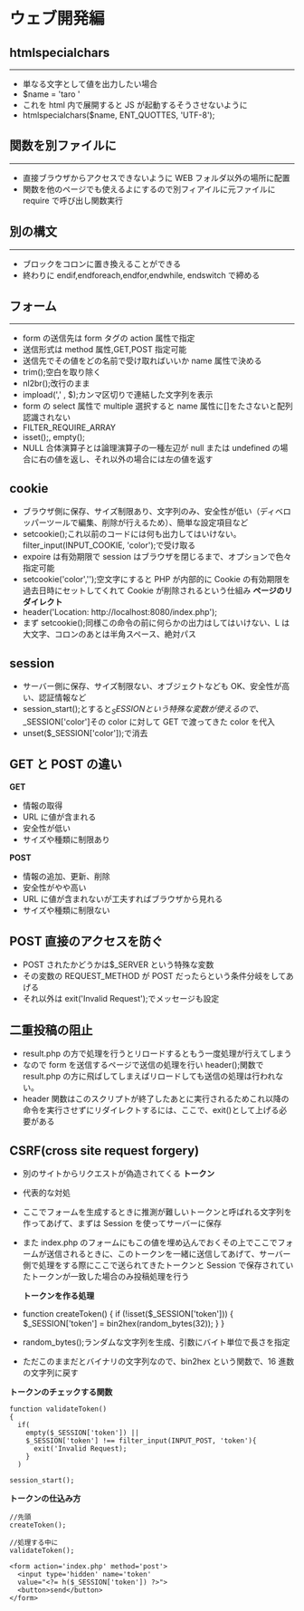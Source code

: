 # ウェブ開発編

## htmlspecialchars

---

- 単なる文字として値を出力したい場合
- $name = 'taro <script>alert(1);</script>'
- これを html 内で展開すると JS が起動するそうさせないように
- htmlspecialchars($name, ENT_QUOTTES, 'UTF-8');

## 関数を別ファイルに

---

- 直接ブラウザからアクセスできないように WEB フォルダ以外の場所に配置
- 関数を他のページでも使えるよにするので別フィアイルに元ファイルに require で呼び出し関数実行

## 別の構文

---

- ブロックをコロンに置き換えることができる
- 終わりに endif,endforeach,endfor,endwhile, endswitch で締める

## フォーム

---

- form の送信先は form タグの action 属性で指定
- 送信形式は method 属性,GET,POST 指定可能
- 送信先でその値をどの名前で受け取ればいいか name 属性で決める
- trim();空白を取り除く
- nl2br();改行のまま
- impload(',' , $);カンマ区切りで連結した文字列を表示
- form の select 属性で multiple 選択すると name 属性に[]をたさないと配列認識されない
- FILTER_REQUIRE_ARRAY
- isset();, empty();
- NULL 合体演算子とは論理演算子の一種左辺が null または undefined の場合に右の値を返し、それ以外の場合には左の値を返す

## cookie

- ブラウザ側に保存、サイズ制限あり、文字列のみ、安全性が低い（ディベロッパーツールで編集、削除が行えるため）、簡単な設定項目など
- setcookie();これ以前のコードには何も出力してはいけない。filter_input(INPUT_COOKIE, 'color');で受け取る
- expoire は有効期限で session はブラウザを閉じるまで、オプションで色々指定可能
- setcookie('color','');空文字にすると PHP が内部的に Cookie の有効期限を過去日時にセットしてくれて Cookie が削除されるという仕組み
  **ページのリダイレクト**
- header('Location: http://localhost:8080/index.php');
- まず setcookie();同様この命令の前に何らかの出力はしてはいけない、L は大文字、コロンのあとは半角スペース、絶対パス

## session

- サーバー側に保存、サイズ制限ない、オブジェクトなども OK、安全性が高い、認証情報など
- session_start();とすると$_SESSIONという特殊な変数が使えるので、$\_SESSION['color']その color に対して GET で渡ってきた color を代入
- unset($\_SESSION['color']);で消去

## GET と POST の違い

**GET**

- 情報の取得
- URL に値が含まれる
- 安全性が低い
- サイズや種類に制限あり

**POST**

- 情報の追加、更新、削除
- 安全性がやや高い
- URL に値が含まれないが工夫すればブラウザから見れる
- サイズや種類に制限ない

## POST 直接のアクセスを防ぐ

- POST されたかどうかは$\_SERVER という特殊な変数
- その変数の REQUEST_METHOD が POST だったらという条件分岐をしてあげる
- それ以外は exit('Invalid Request');でメッセージも設定

## 二重投稿の阻止

- result.php の方で処理を行うとリロードするともう一度処理が行えてしまう
- なので form を送信するページで送信の処理を行い header();関数で result.php の方に飛ばしてしまえばリロードしても送信の処理は行われない。
- header 関数はこのスクリプトが終了したあとに実行されるためこれ以降の命令を実行させずにリダイレクトするには、ここで、exit()として上げる必要がある

## CSRF(cross site request forgery)

- 別のサイトからリクエストが偽造されてくる
  **トークン**
- 代表的な対処
- ここでフォームを生成するときに推測が難しいトークンと呼ばれる文字列を作ってあげて、まずは Session を使ってサーバーに保存
- また index.php のフォームにもこの値を埋め込んでおくその上でここでフォームが送信されるときに、このトークンを一緒に送信してあげて、サーバー側で処理をする際にここで送られてきたトークンと Session で保存されていたトークンが一致した場合のみ投稿処理を行う

  **トークンを作る処理**

- function createToken() {
  if (!isset($\_SESSION['token'])) {
  $\_SESSION['token'] = bin2hex(random_bytes(32));
  }
  }
- random_bytes();ランダムな文字列を生成、引数にバイト単位で長さを指定
- ただこのままだとバイナリの文字列なので、bin2hex という関数で、16 進数の文字列に戻す

**トークンのチェックする関数**

```
function validateToken()
{
  if(
    empty($_SESSION['token']) ||
    $_SESSION['token'] !== filter_input(INPUT_POST, 'token'){
      exit('Invalid Request);
    }
  )

session_start();
```

**トークンの仕込み方**

```
//先頭
createToken();

//処理する中に
validateToken();

<form action='index.php' method='post'>
  <input type='hidden' name='token'
  value="<?= h($_SESSION['token']) ?>">
  <button>send</button>
</form>
```
